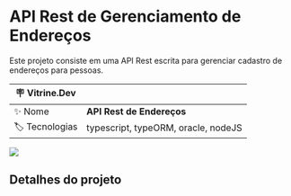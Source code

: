 # API Rest de Gerenciamento de Endereços

Este projeto consiste em uma API Rest escrita para gerenciar cadastro de endereços para pessoas.

| :placard: Vitrine.Dev |     |
| -------------  | --- |
| :sparkles: Nome        | **API Rest de Endereços**
| :label: Tecnologias | typescript, typeORM, oracle, nodeJS

<!-- Inserir imagem com a #vitrinedev ao final do link -->
![](https://via.placeholder.com/1200x500.png?text=imagem+lindona+do+meu+projeto#vitrinedev)

## Detalhes do projeto
